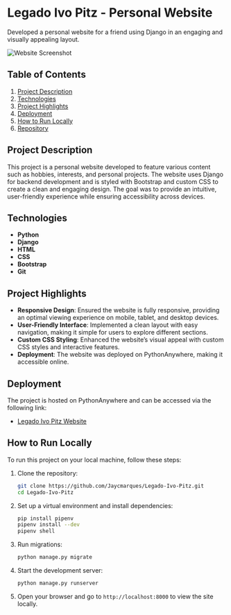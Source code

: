 
# Legado Ivo Pitz - Personal Website

Developed a personal website for a friend using Django in an engaging and visually appealing layout.

![Website Screenshot](link-para-screenshot.png) <!-- Adicione um link para uma imagem se quiser -->

## Table of Contents
1. [Project Description](#project-description)
2. [Technologies](#technologies)
3. [Project Highlights](#project-highlights)
4. [Deployment](#deployment)
5. [How to Run Locally](#how-to-run-locally)
6. [Repository](#repository)

## Project Description
This project is a personal website developed to feature various content such as hobbies, interests, and personal projects. The website uses Django for backend development and is styled with Bootstrap and custom CSS to create a clean and engaging design. The goal was to provide an intuitive, user-friendly experience while ensuring accessibility across devices.

## Technologies
- **Python**
- **Django**
- **HTML**
- **CSS**
- **Bootstrap**
- **Git**

## Project Highlights
- **Responsive Design**: Ensured the website is fully responsive, providing an optimal viewing experience on mobile, tablet, and desktop devices.
- **User-Friendly Interface**: Implemented a clean layout with easy navigation, making it simple for users to explore different sections.
- **Custom CSS Styling**: Enhanced the website’s visual appeal with custom CSS styles and interactive features.
- **Deployment**: The website was deployed on PythonAnywhere, making it accessible online.

## Deployment
The project is hosted on PythonAnywhere and can be accessed via the following link:
- [Legado Ivo Pitz Website](https://jcmarques.pythonanywhere.com/)

## How to Run Locally
To run this project on your local machine, follow these steps:

1. Clone the repository:
   ```bash
   git clone https://github.com/Jaycmarques/Legado-Ivo-Pitz.git
   cd Legado-Ivo-Pitz
   ```

2. Set up a virtual environment and install dependencies:
   ```bash
   pip install pipenv
   pipenv install --dev
   pipenv shell
   ```

3. Run migrations:
   ```bash
   python manage.py migrate
   ```

4. Start the development server:
   ```bash
   python manage.py runserver
   ```

5. Open your browser and go to `http://localhost:8000` to view the site locally.

